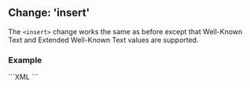 Change: 'insert'
-------------------
The <code>&lt;insert></code> change works the same as before except that Well-Known Text and Extended
Well-Known Text values are supported.

<h3>Example</h3>
```XML
<changeSet id="1" author="bob">
   <insert tableName="home">
      <column name="id" valueNumeric="1" />
      <column name="location" value="POINT(-106.445305 39.117769)" />
   </insert>
   <insert tableName="home">
      <column name="id" valueNumeric="1" />
      <column name="location" value="SRID=4326;POINT(-106.445305 39.117769)" />
   </insert>
</changeSet>
```
